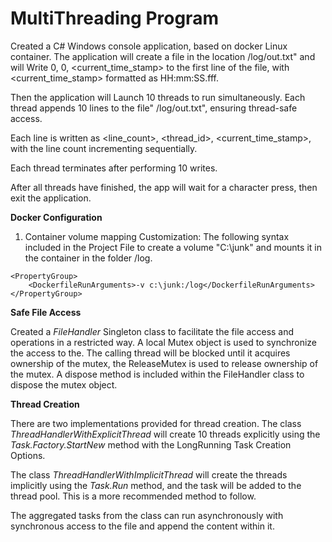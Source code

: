 # MultiThreading Program

Created a C# Windows console application, based on docker Linux container. 
The application will create a file in the location  /log/out.txt" and will Write 0, 0, <current_time_stamp> to the first line of the file, with <current_time_stamp> formatted as HH:mm:SS.fff.

Then the application will Launch 10 threads to run simultaneously.
Each thread appends 10 lines to the file" /log/out.txt", ensuring thread-safe access. 

Each line is written as <line_count>, <thread_id>, <current_time_stamp>, with the line count incrementing sequentially.

Each thread terminates after performing 10 writes.

After all threads have finished, the app will wait for a character press, then exit the application.

**Docker Configuration**

1. Container volume mapping Customization: 
The following syntax included in the Project File to create a volume "C:\junk" and mounts it in the container in the folder /log.
```
<PropertyGroup>
   	<DockerfileRunArguments>-v c:\junk:/log</DockerfileRunArguments>
</PropertyGroup>
```
**Safe File Access**

Created a _FileHandler_ Singleton class to facilitate the file access and operations in a restricted way.
A local Mutex object is used to synchronize the access to the. The calling thread will be blocked until it acquires ownership of the mutex, the ReleaseMutex is used to release ownership of the mutex. A dispose method is included within the FileHandler class to dispose the mutex object.

**Thread Creation**

There are two implementations provided for thread creation.
The class _ThreadHandlerWithExplicitThread_ will create 10 threads explicitly using the _Task.Factory.StartNew_ method with the LongRunning Task Creation Options. 

The class _ThreadHandlerWithImplicitThread_ will create the threads implicitly using the _Task.Run_ method, and the task will be added to the thread pool. This is a more recommended method to follow. 

The aggregated tasks from the class can run asynchronously with synchronous access to the file and append the content within it.





